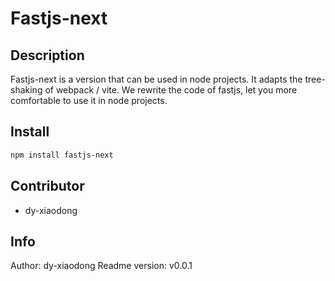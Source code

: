# Fastjs-next

## Description

Fastjs-next is a version that can be used in node projects. It adapts the tree-shaking of webpack / vite. We rewrite the code of fastjs, let you more comfortable to use it in node projects.

## Install

```bash
npm install fastjs-next
```

## Contributor

- dy-xiaodong

## Info

Author: dy-xiaodong
Readme version: v0.0.1